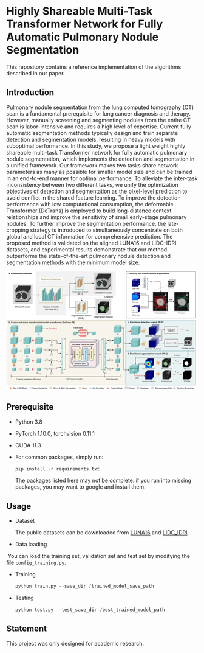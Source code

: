 # Highly Shareable Multi-Task Transformer Network for Fully Automatic Pulmonary Nodule Segmentation

This repository contains a reference implementation of the algorithms described in our paper.

## Introduction

Pulmonary nodule segmentation from the lung computed tomography (CT) scan is a fundamental prerequisite for lung cancer diagnosis and therapy. However, manually screening and segmenting nodules from the entire CT scan is labor-intensive and requires a high level of expertise. Current fully automatic segmentation methods typically design and train separate detection and segmentation models, resulting in heavy models with suboptimal performance. In this study, we propose a light weight highly shareable multi-task Transformer network for fully automatic pulmonary nodule segmentation, which implements the detection and segmentation in a unified framework. Our framework makes two tasks share network parameters as many as possible for smaller model size and can be trained in an end-to-end manner for optimal performance. To alleviate the inter-task inconsistency between two different tasks, we unify the optimization objectives of detection and segmentation as the pixel-level prediction to avoid conflict in the shared feature learning. To improve the detection performance with low computational consumption, the deformable Transformer (DeTrans) is employed to build long-distance context relationships and improve the sensitivity of small early-stage pulmonary nodules. To further improve the segmentation performance, the late-cropping strategy is introduced to simultaneously concentrate on both global and local CT information for comprehensive prediction. The proposed method is validated on the aligned LUNA16 and LIDC-IDRI datasets, and experimental results demonstrate that our method outperforms the state-of-the-art pulmonary nodule detection and segmentation methods with the minimum model size.



![](./Framework.jpg)



## Prerequisite

- Python 3.8

- PyTorch 1.10.0, torchvision 0.11.1

- CUDA 11.3

- For common packages, simply run:

  ```python
  pip install -r requirements.txt
  ```

  The packages listed here may not be complete. if you run into missing packages, you may want to google and install them.

## Usage

- Dataset

  The public datasets can be downloaded from [LUNA16](https://luna16.grand-challenge.org/data/) and [LIDC_IDRI](https://www.cancerimagingarchive.net/nbia-search/?CollectionCriteria=LIDC-IDRI).

- Data loading

​	You can load the training set, validation set and test set by modifying the file `config_training.py`.

- Training	

  ```python
  python train.py --save_dir /trained_model_save_path
  ```

- Testing

  ```python
  python test.py --test_save_dir /best_trained_model_path
  ```

## Statement

This project was only designed for academic research.
